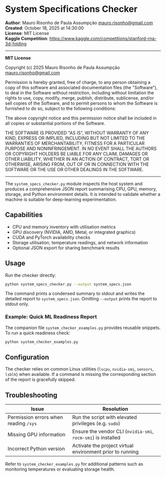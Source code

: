 # System Specifications Checker

**Author**: Mauro Risonho de Paula Assumpção <mauro.risonho@gmail.com>  
**Created**: October 18, 2025 at 14:30:00  
**License**: MIT License  
**Kaggle Competition**: https://www.kaggle.com/competitions/stanford-rna-3d-folding  

---

**MIT License**

Copyright (c) 2025 Mauro Risonho de Paula Assumpção <mauro.risonho@gmail.com>

Permission is hereby granted, free of charge, to any person obtaining a copy of this software and associated documentation files (the "Software"), to deal in the Software without restriction, including without limitation the rights to use, copy, modify, merge, publish, distribute, sublicense, and/or sell copies of the Software, and to permit persons to whom the Software is furnished to do so, subject to the following conditions:

The above copyright notice and this permission notice shall be included in all copies or substantial portions of the Software.

THE SOFTWARE IS PROVIDED "AS IS", WITHOUT WARRANTY OF ANY KIND, EXPRESS OR IMPLIED, INCLUDING BUT NOT LIMITED TO THE WARRANTIES OF MERCHANTABILITY, FITNESS FOR A PARTICULAR PURPOSE AND NONINFRINGEMENT. IN NO EVENT SHALL THE AUTHORS OR COPYRIGHT HOLDERS BE LIABLE FOR ANY CLAIM, DAMAGES OR OTHER LIABILITY, WHETHER IN AN ACTION OF CONTRACT, TORT OR OTHERWISE, ARISING FROM, OUT OF OR IN CONNECTION WITH THE SOFTWARE OR THE USE OR OTHER DEALINGS IN THE SOFTWARE.

---



The `system_specs_checker.py` module inspects the host system and produces a
comprehensive JSON report summarising CPU, GPU, memory, storage, and Python
environment details. It is intended to validate whether a machine is suitable
for deep-learning experimentation.

## Capabilities

- CPU and memory inventory with utilisation metrics
- GPU discovery (NVIDIA, AMD, Metal, or integrated graphics)
- CUDA and PyTorch availability checks
- Storage utilisation, temperature readings, and network information
- Optional JSON export for sharing benchmark results

## Usage

Run the checker directly:

```bash
python system_specs_checker.py --output system_specs.json
```

The command prints a condensed summary to stdout and writes the detailed report
to `system_specs.json`. Omitting `--output` prints the report to stdout only.

### Example: Quick ML Readiness Report

The companion file `system_checker_examples.py` provides reusable snippets. To
run a quick readiness check:

```bash
python system_checker_examples.py
```

## Configuration

The checker relies on common Linux utilities (`lscpu`, `nvidia-smi`, `sensors`,
`lsblk`) when available. If a command is missing the corresponding section of
the report is gracefully skipped.

## Troubleshooting

| Issue | Resolution |
| ----- | ---------- |
| Permission errors when reading `/sys` | Run the script with elevated privileges (e.g. `sudo`) |
| Missing GPU information | Ensure the vendor CLI (`nvidia-smi`, `rocm-smi`) is installed |
| Incorrect Python version | Activate the project virtual environment prior to running |

Refer to `system_checker_examples.py` for additional patterns such as monitoring
temperatures or evaluating storage health.
